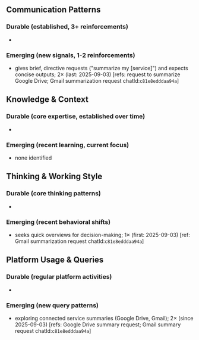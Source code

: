 ## Communication Patterns
### Durable (established, 3+ reinforcements)
- 

### Emerging (new signals, 1-2 reinforcements)
- gives brief, directive requests ("summarize my [service]") and expects concise outputs; 2× (last: 2025-09-03) [refs: request to summarize Google Drive; Gmail summarization request chatId:`c81e8edddaa94a`]

## Knowledge & Context
### Durable (core expertise, established over time)
- 

### Emerging (recent learning, current focus)
- none identified

## Thinking & Working Style
### Durable (core thinking patterns)
- 

### Emerging (recent behavioral shifts)
- seeks quick overviews for decision-making; 1× (first: 2025-09-03) [ref: Gmail summarization request chatId:`c81e8edddaa94a`]

## Platform Usage & Queries
### Durable (regular platform activities)
- 

### Emerging (new query patterns)
- exploring connected service summaries (Google Drive, Gmail); 2× (since 2025-09-03) [refs: Google Drive summary request; Gmail summary request chatId:`c81e8edddaa94a`]